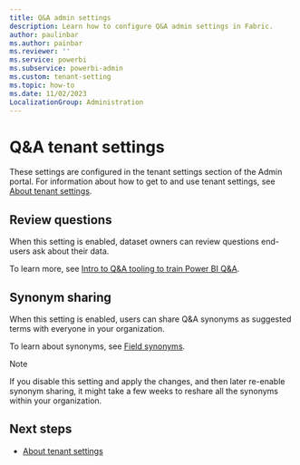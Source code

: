 ```yaml
---
title: Q&A admin settings
description: Learn how to configure Q&A admin settings in Fabric.
author: paulinbar
ms.author: painbar
ms.reviewer: ''
ms.service: powerbi
ms.subservice: powerbi-admin
ms.custom: tenant-setting
ms.topic: how-to
ms.date: 11/02/2023
LocalizationGroup: Administration
---
```


# Q&A tenant settings

These settings are configured in the tenant settings section of the Admin portal. For information about how to get to and use tenant settings, see [About tenant settings](tenant-settings-index.md).

## Review questions

When this setting is enabled, dataset owners can review questions end-users ask about their data.

To learn more, see [Intro to Q&A tooling to train Power BI Q&A](/power-bi/natural-language/q-and-a-tooling-intro).

## Synonym sharing

When this setting is enabled, users can share Q&A synonyms as suggested terms with everyone in your organization.

To learn about synonyms, see [Field synonyms](/power-bi/natural-language/q-and-a-tooling-intro#field-synonyms).

> [!NOTE]
> If you disable this setting and apply the changes, and then later re-enable synonym sharing, it might take a few weeks to reshare all the synonyms within your organization.

## Next steps

* [About tenant settings](tenant-settings-index.md)